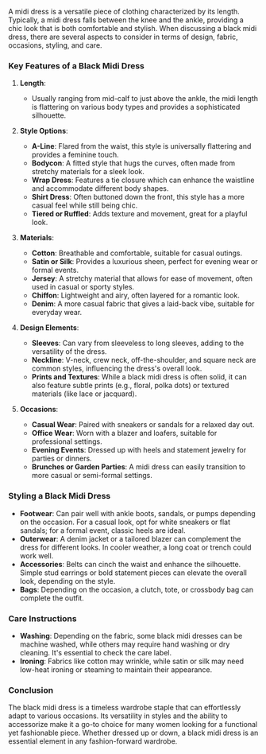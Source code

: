 A midi dress is a versatile piece of clothing characterized by its length. Typically, a midi dress falls between the knee and the ankle, providing a chic look that is both comfortable and stylish. When discussing a black midi dress, there are several aspects to consider in terms of design, fabric, occasions, styling, and care.

### Key Features of a Black Midi Dress

1. **Length**: 
   - Usually ranging from mid-calf to just above the ankle, the midi length is flattering on various body types and provides a sophisticated silhouette.

2. **Style Options**:
   - **A-Line**: Flared from the waist, this style is universally flattering and provides a feminine touch.
   - **Bodycon**: A fitted style that hugs the curves, often made from stretchy materials for a sleek look.
   - **Wrap Dress**: Features a tie closure which can enhance the waistline and accommodate different body shapes.
   - **Shirt Dress**: Often buttoned down the front, this style has a more casual feel while still being chic.
   - **Tiered or Ruffled**: Adds texture and movement, great for a playful look.

3. **Materials**:
   - **Cotton**: Breathable and comfortable, suitable for casual outings.
   - **Satin or Silk**: Provides a luxurious sheen, perfect for evening wear or formal events.
   - **Jersey**: A stretchy material that allows for ease of movement, often used in casual or sporty styles.
   - **Chiffon**: Lightweight and airy, often layered for a romantic look.
   - **Denim**: A more casual fabric that gives a laid-back vibe, suitable for everyday wear.

4. **Design Elements**:
   - **Sleeves**: Can vary from sleeveless to long sleeves, adding to the versatility of the dress.
   - **Neckline**: V-neck, crew neck, off-the-shoulder, and square neck are common styles, influencing the dress's overall look.
   - **Prints and Textures**: While a black midi dress is often solid, it can also feature subtle prints (e.g., floral, polka dots) or textured materials (like lace or jacquard).

5. **Occasions**:
   - **Casual Wear**: Paired with sneakers or sandals for a relaxed day out.
   - **Office Wear**: Worn with a blazer and loafers, suitable for professional settings.
   - **Evening Events**: Dressed up with heels and statement jewelry for parties or dinners.
   - **Brunches or Garden Parties**: A midi dress can easily transition to more casual or semi-formal settings.

### Styling a Black Midi Dress

- **Footwear**: Can pair well with ankle boots, sandals, or pumps depending on the occasion. For a casual look, opt for white sneakers or flat sandals; for a formal event, classic heels are ideal.
- **Outerwear**: A denim jacket or a tailored blazer can complement the dress for different looks. In cooler weather, a long coat or trench could work well.
- **Accessories**: Belts can cinch the waist and enhance the silhouette. Simple stud earrings or bold statement pieces can elevate the overall look, depending on the style.
- **Bags**: Depending on the occasion, a clutch, tote, or crossbody bag can complete the outfit.

### Care Instructions

- **Washing**: Depending on the fabric, some black midi dresses can be machine washed, while others may require hand washing or dry cleaning. It's essential to check the care label.
- **Ironing**: Fabrics like cotton may wrinkle, while satin or silk may need low-heat ironing or steaming to maintain their appearance.

### Conclusion

The black midi dress is a timeless wardrobe staple that can effortlessly adapt to various occasions. Its versatility in styles and the ability to accessorize make it a go-to choice for many women looking for a functional yet fashionable piece. Whether dressed up or down, a black midi dress is an essential element in any fashion-forward wardrobe.